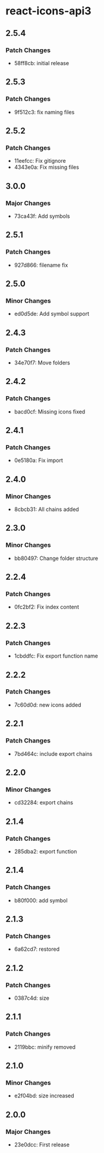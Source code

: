 # react-icons-api3

## 2.5.4

### Patch Changes

-   58ff8cb: initial release

## 2.5.3

### Patch Changes

-   9f512c3: fix naming files

## 2.5.2

### Patch Changes

-   11eefcc: Fix gitignore
-   4343e0a: Fix missing files

## 3.0.0

### Major Changes

-   73ca43f: Add symbols

## 2.5.1

### Patch Changes

-   927d866: filename fix

## 2.5.0

### Minor Changes

-   ed0d5de: Add symbol support

## 2.4.3

### Patch Changes

-   34e70f7: Move folders

## 2.4.2

### Patch Changes

-   bacd0cf: Missing icons fixed

## 2.4.1

### Patch Changes

-   0e5180a: Fix import

## 2.4.0

### Minor Changes

-   8cbcb31: All chains added

## 2.3.0

### Minor Changes

-   bb80497: Change folder structure

## 2.2.4

### Patch Changes

-   0fc2bf2: Fix index content

## 2.2.3

### Patch Changes

-   1cbddfc: Fix export function name

## 2.2.2

### Patch Changes

-   7c60d0d: new icons added

## 2.2.1

### Patch Changes

-   7bd464c: include export chains

## 2.2.0

### Minor Changes

-   cd32284: export chains

## 2.1.4

### Patch Changes

-   285dba2: export function

## 2.1.4

### Patch Changes

-   b80f000: add symbol

## 2.1.3

### Patch Changes

-   6a62cd7: restored

## 2.1.2

### Patch Changes

-   0387c4d: size

## 2.1.1

### Patch Changes

-   2119bbc: minify removed

## 2.1.0

### Minor Changes

-   e2f04bd: size increased

## 2.0.0

### Major Changes

-   23e0dcc: First release
